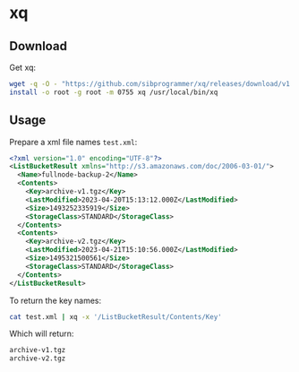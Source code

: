 # xq

## Download

Get xq:

```bash
wget -q -O - "https://github.com/sibprogrammer/xq/releases/download/v1.1.4/xq_1.1.4_linux_amd64.tar.gz" | tar zxv
install -o root -g root -m 0755 xq /usr/local/bin/xq
```

## Usage

Prepare a xml file names `test.xml`:

```xml
<?xml version="1.0" encoding="UTF-8"?>
<ListBucketResult xmlns="http://s3.amazonaws.com/doc/2006-03-01/">
  <Name>fullnode-backup-2</Name>
  <Contents>
    <Key>archive-v1.tgz</Key>
    <LastModified>2023-04-20T15:13:12.000Z</LastModified>
    <Size>1493252335919</Size>
    <StorageClass>STANDARD</StorageClass>
  </Contents>
  <Contents>
    <Key>archive-v2.tgz</Key>
    <LastModified>2023-04-21T15:10:56.000Z</LastModified>
    <Size>1495321500561</Size>
    <StorageClass>STANDARD</StorageClass>
  </Contents>
</ListBucketResult>
```

To return the key names:

```bash
cat test.xml | xq -x '/ListBucketResult/Contents/Key'
```

Which will return:

```bash
archive-v1.tgz
archive-v2.tgz
```
